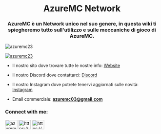 <h1 align="center">AzureMC Network</h1>
<h3 align="center">AzureMC è un Network unico nel suo genere, in questa wiki ti spiegheremo tutto sull'utilizzo e sulle meccaniche di gioco di AzureMC.</h3>

<p align="left"> <img src="https://komarev.com/ghpvc/?username=azuremc23&label=Profile%20views&color=0e75b6&style=flat-square" alt="azuremc23" /> </p>

<p align="left"> <a href="https://github.com/ryo-ma/github-profile-trophy"><img src="https://github-profile-trophy.vercel.app/?username=azuremc23" alt="azuremc23" /></a> </p>

- Il nostro sito dove trovare tutte le nostre info: [Website](https://www.azuremc.it)

- Il nostro Discord dove contattarci: [Discord](https://discord.gg/Mg3ScPgH)

- Il nostro Instagram dove potrete tenervi aggiornati sulle novità: [Instagram](https://www.instagram.com/azuremc_official/)

- Email commerciale: **azuremc03@gmail.com**

<h3 align="left">Connect with me:</h3>
<p align="left">
<a href="https://instagram.com/azuremc_official" target="blank"><img align="center" src="https://raw.githubusercontent.com/rahuldkjain/github-profile-readme-generator/master/src/images/icons/Social/instagram.svg" alt="azuremc_official" height="30" width="40" /></a>
<a href="https://www.youtube.com/c/https://www.youtube.com/channel/ucdhrjxdqj8kywetmzqdkmgw" target="blank"><img align="center" src="https://raw.githubusercontent.com/rahuldkjain/github-profile-readme-generator/master/src/images/icons/Social/youtube.svg" alt="https://www.youtube.com/channel/ucdhrjxdqj8kywetmzqdkmgw" height="30" width="40" /></a>
<a href="https://discord.gg/https://discord.gg/9YKbZbyXdm" target="blank"><img align="center" src="https://raw.githubusercontent.com/rahuldkjain/github-profile-readme-generator/master/src/images/icons/Social/discord.svg" alt="https://discord.gg/9YKbZbyXdm" height="30" width="40" /></a>
</p>
